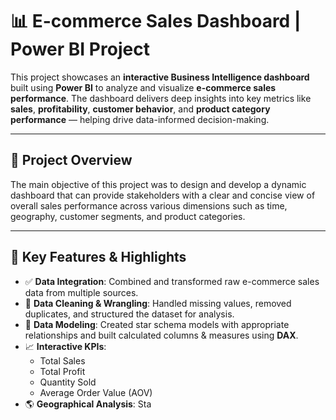 # 📊 E-commerce Sales Dashboard | Power BI Project

This project showcases an **interactive Business Intelligence dashboard** built using **Power BI** to analyze and visualize **e-commerce sales performance**. The dashboard delivers deep insights into key metrics like **sales**, **profitability**, **customer behavior**, and **product category performance** — helping drive data-informed decision-making.

---

## 🚀 Project Overview

The main objective of this project was to design and develop a dynamic dashboard that can provide stakeholders with a clear and concise view of overall sales performance across various dimensions such as time, geography, customer segments, and product categories.

---

## 🔧 Key Features & Highlights

- ✅ **Data Integration**: Combined and transformed raw e-commerce sales data from multiple sources.
- 🧹 **Data Cleaning & Wrangling**: Handled missing values, removed duplicates, and structured the dataset for analysis.
- 🧮 **Data Modeling**: Created star schema models with appropriate relationships and built calculated columns & measures using **DAX**.
- 📈 **Interactive KPIs**:
  - Total Sales
  - Total Profit
  - Quantity Sold
  - Average Order Value (AOV)
- 🌎 **Geographical Analysis**: Sta
